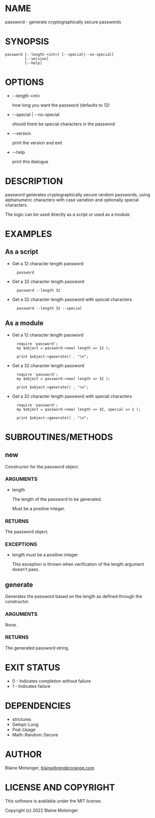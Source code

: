 # NAME

password - generate cryptographically secure passwords

# SYNOPSIS

    password [--length <int>] [--special|--no-special]
             [--version]
             [--help]

# OPTIONS

- --length &lt;int>

    how long you want the password (defaults to 12)

- --special | --no-special

    should there be special characters in the password

- --version

    print the version and exit

- --help

    print this dialogue

# DESCRIPTION

password generates cryptographically secure random passwords, using alphanumeric characters with case variation and optionally special characters.

The logic can be used directly as a script or used as a module.

# EXAMPLES

## As a script

- Get a 12 character length password

        password

- Get a 32 character length password

        password --length 32

- Get a 32 character length password with special characters

        password --length 32 --special

## As a module

- Get a 12 character length password

        require 'password';
        my $object = password->new( length => 12 );

        print $object->generate() . "\n";

- Get a 32 character length password

        require 'password';
        my $object = password->new( length => 32 );

        print $object->generate() . "\n";

- Get a 32 character length password with special characters

        require 'password';
        my $object = password->new( length => 32, special => 1 );

        print $object->generate() . "\n";

# SUBROUTINES/METHODS

## new

Constructor for the password object.

### ARGUMENTS

- length

    The length of the password to be generated.

    Must be a positive integer.

### RETURNS

The password object.

### EXCEPTIONS

- length must be a positive integer

    This exception is thrown when verification of the length argument doesn't pass.

## generate

Generates the password based on the length as defined through the constructor.

### ARGUMENTS

None.

### RETURNS

The generated password string.

# EXIT STATUS

- 0 - Indicates completion without failure
- 1 - Indicates failure

# DEPENDENCIES

- strictures
- Getopt::Long
- Pod::Usage
- Math::Random::Secure

# AUTHOR

Blaine Motsinger, <blaine@renderorange.com>

# LICENSE AND COPYRIGHT

This software is available under the MIT license.

Copyright (c) 2022 Blaine Motsinger
